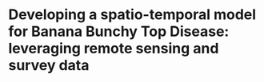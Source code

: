 # Developing a spatio-temporal model for Banana Bunchy Top Disease: leveraging remote sensing and survey data


